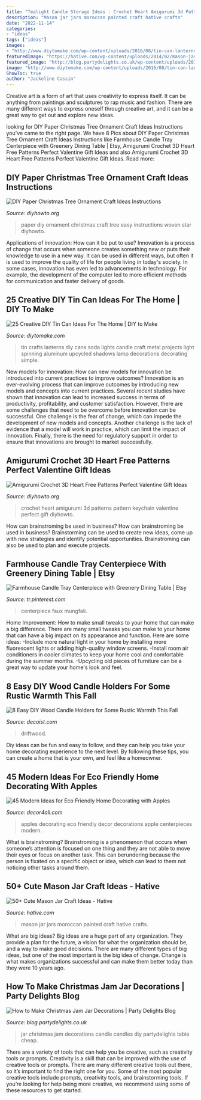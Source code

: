 ```yaml
---
title: "Tealight Candle Storage Ideas : Crochet Heart Amigurumi 3d Patterns Pattern Keychain Valentine Perfect Gift Diyhowto"
description: "Mason jar jars moroccan painted craft hative crafts"
date: "2022-11-14"
categories:
- "ideas"
tags: ["ideas"]
images:
- "http://www.diytomake.com/wp-content/uploads/2016/08/tin-can-lanterns-idea.jpg"
featuredImage: "https://hative.com/wp-content/uploads/2014/02/mason-jar-crafts/moroccan-painted-mason-jars-10.jpeg"
featured_image: "http://blog.partydelights.co.uk/wp-content/uploads/2014/11/312.jpg"
image: "http://www.diytomake.com/wp-content/uploads/2016/08/tin-can-lanterns-idea.jpg"
ShowToc: true
author: "Jackeline Cassin"
---
```



Creative art is a form of art that uses creativity to express itself. It can be anything from paintings and sculptures to rap music and fashion. There are many different ways to express oneself through creative art, and it can be a great way to get out and explore new ideas.

	

		
looking for DIY Paper Christmas Tree Ornament Craft Ideas Instructions you've came to the right page. We have 8 Pics about DIY Paper Christmas Tree Ornament Craft Ideas Instructions like Farmhouse Candle Tray Centerpiece with Greenery Dining Table | Etsy, Amigurumi Crochet 3D Heart Free Patterns Perfect Valentine Gift Ideas and also Amigurumi Crochet 3D Heart Free Patterns Perfect Valentine Gift Ideas. Read more:
		
    
## DIY Paper Christmas Tree Ornament Craft Ideas Instructions

<img loading=lazy src="http://www.diyhowto.org/wp-content/uploads/DIYHowto-DIY-Paper-Christmas-Tree-Ornament-Craft-Ideas-04.jpg" onerror="this.onerror=null;this.src='https://tse3.mm.bing.net/th?id=OIP.pfTgV49bgKApoTCU75n7QgHaLs&amp;pid=15.1';" alt="DIY Paper Christmas Tree Ornament Craft Ideas Instructions">

_Source: diyhowto.org_

>paper diy ornament christmas craft tree easy instructions woven star diyhowto. 

	

Applications of innovation: How can it be put to use?
Innovation is a process of change that occurs when someone creates something new or puts their knowledge to use in a new way. It can be used in different ways, but often it is used to improve the quality of life for people living in today's society. In some cases, innovation has even led to advancements in technology. For example, the development of the computer led to more efficient methods for communication and faster delivery of goods.

    
## 25 Creative DIY Tin Can Ideas For The Home | DIY To Make

<img loading=lazy src="http://www.diytomake.com/wp-content/uploads/2016/08/tin-can-lanterns-idea.jpg" onerror="this.onerror=null;this.src='https://tse4.mm.bing.net/th?id=OIP.wrpHmbTZ-pB7uRO6lfUmnwHaLI&amp;pid=15.1';" alt="25 Creative DIY Tin Can Ideas For The Home | DIY to Make">

_Source: diytomake.com_

>tin crafts lanterns diy cans soda lights candle craft metal projects light spinning aluminum upcycled shadows lamp decorations decorating simple. 

	

New models for innovation: How can new models for innovation be introduced into current practices to improve outcomes?
Innovation is an ever-evolving process that can improve outcomes by introducing new models and concepts into current practices. Several recent studies have shown that innovation can lead to increased success in terms of productivity, profitability, and customer satisfaction. However, there are some challenges that need to be overcome before innovation can be successful. One challenge is the fear of change, which can impede the development of new models and concepts. Another challenge is the lack of evidence that a model will work in practice, which can limit the impact of innovation. Finally, there is the need for regulatory support in order to ensure that innovations are brought to market successfully.

    
## Amigurumi Crochet 3D Heart Free Patterns Perfect Valentine Gift Ideas

<img loading=lazy src="http://www.diyhowto.org/wp-content/uploads/DIYHowto-Crochet-3D-Heart-Amigurumi-Free-Pattern-03.jpg" onerror="this.onerror=null;this.src='https://tse3.mm.bing.net/th?id=OIP.kbNTF-lUnYw0J_v8qT0SMwHaQo&amp;pid=15.1';" alt="Amigurumi Crochet 3D Heart Free Patterns Perfect Valentine Gift Ideas">

_Source: diyhowto.org_

>crochet heart amigurumi 3d patterns pattern keychain valentine perfect gift diyhowto. 

	

How can brainstroming be used in business?
How can brainstroming be used in business? Brainstorming can be used to create new ideas, come up with new strategies and identify potential opportunities. Brainstroming can also be used to plan and execute projects.

    
## Farmhouse Candle Tray Centerpiece With Greenery Dining Table | Etsy

<img loading=lazy src="https://i.pinimg.com/736x/30/52/dc/3052dc04dcd56ae0046b832039474b9b.jpg" onerror="this.onerror=null;this.src='https://tse3.mm.bing.net/th?id=OIP.PNgoDVmbxiG76lmCiIZo1QHaJ3&amp;pid=15.1';" alt="Farmhouse Candle Tray Centerpiece with Greenery Dining Table | Etsy">

_Source: tr.pinterest.com_

>centerpiece faux mungfali. 

	

Home Improvement: How to make small tweaks to your home that can make a big difference.
There are many small tweaks you can make to your home that can have a big impact on its appearance and function. Here are some ideas: 
-Include more natural light in your home by installing more fluorescent lights or adding high-quality window screens. 
-Install room air conditioners in cooler climates to keep your home cool and comfortable during the summer months. 
-Upcycling old pieces of furniture can be a great way to update your home's look and feel.

    
## 8 Easy DIY Wood Candle Holders For Some Rustic Warmth This Fall

<img loading=lazy src="https://cdn.decoist.com/wp-content/uploads/2015/09/Large-driftwood-candle-holder.jpg" onerror="this.onerror=null;this.src='https://tse3.mm.bing.net/th?id=OIP.mPoUqGGjygFaSIWFPknOcgHaJ4&amp;pid=15.1';" alt="8 Easy DIY Wood Candle Holders for Some Rustic Warmth This Fall">

_Source: decoist.com_

>driftwood. 

	

Diy ideas can be fun and easy to follow, and they can help you take your home decorating experience to the next level. By following these tips, you can create a home that is your own, and feel like a homeowner.

    
## 45 Modern Ideas For Eco Friendly Home Decorating With Apples

<img loading=lazy src="http://www.decor4all.com/wp-content/uploads/2013/11/decorating-with-apples-home-decor-ideas-10.jpg" onerror="this.onerror=null;this.src='https://tse2.mm.bing.net/th?id=OIP.0z8_GEJRUN0Z21GdNAyAmAHaHa&amp;pid=15.1';" alt="45 Modern Ideas for Eco Friendly Home Decorating with Apples">

_Source: decor4all.com_

>apples decorating eco friendly decor decorations apple centerpieces modern. 

	

What is brainstroming?
Brainstroming is a phenomenon that occurs when someone’s attention is focused on one thing and they are not able to move their eyes or focus on another task. This can berundering because the person is fixated on a specific object or idea, which can lead to them not noticing other tasks around them.

    
## 50+ Cute Mason Jar Craft Ideas - Hative

<img loading=lazy src="https://hative.com/wp-content/uploads/2014/02/mason-jar-crafts/moroccan-painted-mason-jars-10.jpeg" onerror="this.onerror=null;this.src='https://tse1.mm.bing.net/th?id=OIP.uOOdSKStD70DBlUK-s_EEAHaG8&amp;pid=15.1';" alt="50+ Cute Mason Jar Craft Ideas - Hative">

_Source: hative.com_

>mason jar jars moroccan painted craft hative crafts. 

	

What are big ideas?
Big ideas are a huge part of any organization. They provide a plan for the future, a vision for what the organization should be, and a way to make good decisions. There are many different types of big ideas, but one of the most important is the big idea of change. Change is what makes organizations successful and can make them better today than they were 10 years ago.

    
## How To Make Christmas Jam Jar Decorations | Party Delights Blog

<img loading=lazy src="http://blog.partydelights.co.uk/wp-content/uploads/2014/11/312.jpg" onerror="this.onerror=null;this.src='https://tse1.mm.bing.net/th?id=OIP.2Avh0sY9_5-4GKQTPe1krwHaLH&amp;pid=15.1';" alt="How to Make Christmas Jam Jar Decorations | Party Delights Blog">

_Source: blog.partydelights.co.uk_

>jar christmas jam decorations candle candles diy partydelights table cheap. 

	

There are a variety of tools that can help you be creative, such as creativity tools or prompts.
Creativity is a skill that can be improved with the use of creative tools or prompts. There are many different creative tools out there, so it’s important to find the right one for you. Some of the most popular creative tools include prompts, creativity tools, and brainstorming tools. If you’re looking for help being more creative, we recommend using some of these resources to get started.


